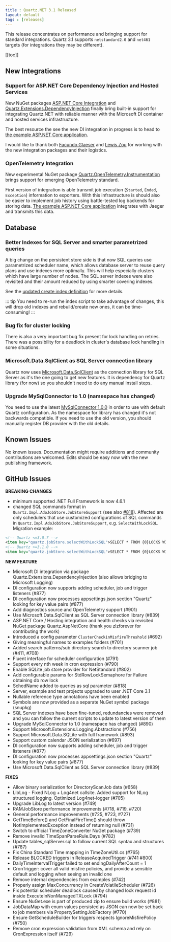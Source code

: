 ```yaml
---
title : Quartz.NET 3.1 Released
layout: default
tags : [releases]
---
```


This release concentrates on performance and bringing support for standard integrations.
Quartz 3.1 supports `netstandard2.0` and `net461` targets (for integrations they may be different).  

[[toc]]

## New Integrations

### Support for ASP.NET Core Dependency Injection and Hosted Services

New NuGet packages [ASP.NET Core Integration](/documentation/quartz-3.x/packages/aspnet-core-integration) and [Quartz.Extensions.DependencyInjection](/documentation/quartz-3.x/packages/microsoft-di-integration)
finally bring built-in support for integrating Quartz.NET with reliable manner with the Microsoft DI container and hosted services infrastructure.

The best resource the see the new DI integration in progress is to head to [the example ASP.NET Core application](https://github.com/quartznet/quartznet/tree/master/src/Quartz.Examples.AspNetCore).

I would like to thank both [Facundo Glaeser](https://github.com/fglaeser) and [Lewis Zou](https://github.com/zlzforever) for working with the new integration packages and their logistics.

### OpenTelemetry Integration

New experimental NuGet package [Quartz.OpenTelemetry.Instrumentation](/documentation/quartz-3.x/packages/opentelemetry-integration.html) brings support for emerging OpenTelemetry standard.

First version of integration is able transmit job execution (`Started`, `Ended`, `Exception`) information to exporters. With this infrastructure is should also be easier to implement job history
using battle-tested log backends for storing data. [The example ASP.NET Core application](https://github.com/quartznet/quartznet/tree/master/src/Quartz.Examples.AspNetCore) integrates
with Jaeger and transmits this data.

## Database

### Better Indexes for SQL Server and smarter parametrized queries 

A big change on the persistent store side is that now SQL queries use parametrized scheduler name, which allows database server to reuse query plans and use indexes more optimally.
This will help especially clusters which have large number of nodes. The SQL server indexes were also revisited and their amount reduced by using smarter covering indexes.

See the [updated create index definition](https://github.com/quartznet/quartznet/blob/42af207fa815789936e8e4ce5ebd4516a23d7c72/database/tables/tables_sqlServer.sql#L349-L388) for more details.

::: tip
You need to re-run the index script to take advantage of changes, this will drop old indexes and rebuild/create new ones, it can be time-consuming!
:::

### Bug fix for cluster locking

There is also a very important bug fix present for lock handling on retries. There was a possibility for a deadlock in cluster's database lock handling in some situations.

### Microsoft.Data.SqlClient as SQL Server connection library

Quartz now uses [Microsoft.Data.SqlClient](https://www.nuget.org/packages/Microsoft.Data.SqlClient/) as the connection library for SQL Server as it's the one going to get new features.
It is dependency for Quartz library (for now) so you shouldn't need to do any manual install steps.

### Upgrade MySqlConnector to 1.0 (namespace has changed)

You need to use the latest [MySqlConnector 1.0.0](https://www.nuget.org/packages/MySqlConnector/) in order to use with default Quartz configuration.
As the namespace for library has changed it's not backwards compatible.
If you need to use the old version, you should manually register DB provider with the old details. 

## Known Issues

No known issues. Documentation might require additions and community contributions are welcomed. Edits should be easy now with the new publishing framework.

## GitHub Issues

__BREAKING CHANGES__

* minimum supported .NET Full Framework is now 4.6.1
* changed SQL commands format in `Quartz.Impl.AdoJobStore.JobStoreSupport` (see also [#818](https://github.com/quartznet/quartznet/pull/818)). Affected are only schedulers that use customized configurations of SQL commands in `Quartz.Impl.AdoJobStore.JobStoreSupport`, e.g. `SelectWithLockSQL`. Migration example:
```xml
<!-- Quartz <=3.0.7 -->
<item key="quartz.jobStore.selectWithLockSQL">SELECT * FROM {0}LOCKS WITH (UPDLOCK,ROWLOCK) WHERE SCHED_NAME = {1} AND LOCK_NAME = @lockName</item>
<!-- Quartz >=3.1.0 -->
<item key="quartz.jobStore.selectWithLockSQL">SELECT * FROM {0}LOCKS WITH (UPDLOCK,ROWLOCK) WHERE SCHED_NAME = @schedulerName AND LOCK_NAME = @lockName</item>
```

__NEW FEATURE__

* Microsoft DI integration via package Quartz.Extensions.DependencyInjection (also allows bridging to Microsoft Logging)
* DI configuration now supports adding scheduler, job and trigger listeners (#877)
* DI configuration now processes appsettings.json section "Quartz" looking for key value pairs (#877)
* Add diagnostics source and OpenTelemetry support (#901)
* Use Microsoft.Data.SqlClient as SQL Server connection library (#839)
* ASP.NET Core / Hosting integration and health checks via revisited NuGet package Quartz.AspNetCore (thank you zlzforever for contributing the work)
* Introduced a config parameter `ClusterCheckinMisfireThreshold` (#692)
* Giving meaningful names to examples folders (#701)
* Added search patterns/sub directory search to directory scanner job (#411, #708)
* Fluent interface for scheduler configuration (#791)
* Support every nth week in cron expression (#790)
* Enable SQLite job store provider for NetStandard (#802)
* Add configurable params for StdRowLockSemaphore for Failure obtaining db row lock
* SchedName added to queries as sql parameter (#818)
* Server, example and test projects upgraded to user .NET Core 3.1
* Nullable reference type annotations have been enabled
* Symbols are now provided as a separate NuGet symbol package (snupkg)
* SQL Server indexes have been fine-tuned, redundancies were removed and you can follow the current scripts to update to latest version of them
* Upgrade MySqlConnector to 1.0 (namespace has changed) (#890)
* Support Microsoft.Extensions.Logging.Abstractions (#756)
* Support Microsoft.Data.SQLite with full framework (#893)
* Support custom calendar JSON serialization (#697)
* DI configuration now supports adding scheduler, job and trigger listeners (#877)
* DI configuration now processes appsettings.json section "Quartz" looking for key value pairs (#877)
* Use Microsoft.Data.SqlClient as SQL Server connection library (#839)    
    
__FIXES__

* Allow binary serialization for DirectoryScanJob data (#658)
* LibLog - Fixed NLog + Log4net callsite. Added support for NLog structured logging. Optimized Log4net-logger (#705)
* Upgrade LibLog to latest version (#749)
* RAMJobStore performance improvements (#718, #719, #720)
* General performance improvements (#725, #723, #727)
* GetTimeBefore() and GetFinalFireTime() should throw NotImplementedException instead of returning null (#731)
* Switch to official TimeZoneConverter NuGet package (#739)
* Remove invalid TimeSpanParseRule.Days (#782)
* Update tables_sqlServer.sql to follow current SQL syntax and structures (#787)
* Fix China Standard Time mapping in TimeZoneUtil.cs (#765)
* Release BLOCKED triggers in ReleaseAcquiredTrigger (#741 #800)
* DailyTimeIntervalTrigger failed to set endingDailyAfterCount = 1
* CronTrigger: cover all valid misfire policies, and provide a sensible default and logging when seeing an invalid one
* Remove internal dependencies from examples (#742)
* Properly assign MaxConcurrency in CreateVolatileScheduler (#726) 
* Fix potential scheduler deadlock caused by changed lock request id inside ExecuteInNonManagedTXLock (#794)
* Ensure NuGet.exe is part of produced zip to ensure build works (#881)
* JobDataMap with enum values persisted as JSON can now be set back to job members via PropertySettingJobFactory (#770)
* Ensure GetScheduleBuilder for triggers respects IgnoreMisfirePolicy (#750)  
* Remove cron expression validation from XML schema and rely on CronExpression itself (#729)
          
<Download />
